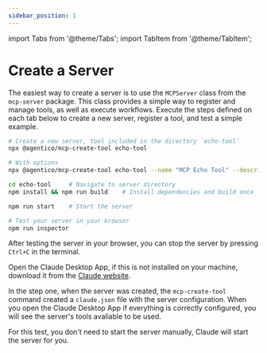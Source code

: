 ```yaml
---
sidebar_position: 1
---
```


import Tabs from '@theme/Tabs';
import TabItem from '@theme/TabItem';

# Create a Server

The easiest way to create a server is to use the `MCPServer` class from the `mcp-server` package. This class provides a simple way to register and manage tools, as well as execute workflows. Execute the steps defined on each tab below to create a new server, register a tool, and test a simple example.


<Tabs>
<TabItem value="create" label="1 Create Server" default>

```bash
# Create a new server, tool included in the directory `echo-tool`
npx @agentico/mcp-create-tool echo-tool

# With options
npx @agentico/mcp-create-tool echo-tool --name "MCP Echo Tool" --description "A custom MCP tool that echoes input messages."

cd echo-tool     # Navigate to server directory
npm install && npm run build    # Install dependencies and build once
```

</TabItem>
<TabItem value="test" label="2 Test Server from Your Browser">

```bash
npm run start    # Start the server

# Test your server in your browser
npm run inspector
```

After testing the server in your browser, you can stop the server by pressing `Ctrl+C` in the terminal.

</TabItem>
<TabItem value="claude" label="3 Test Server with Claude">

Open the Claude Desktop App, if this is not installed on your machine, download it from the [Claude website](https://claude.ai/download).

In the step one, when the server was created, the `mcp-create-tool` command created a `claude.json` file with the server configuration. When you open the Claude Desktop App if everything is correctly configured, you will see the server's tools avaliable to be used.

For this test, you don't need to start the server manually, Claude will start the server for you.

</TabItem>
</Tabs>